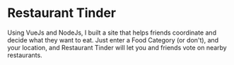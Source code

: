 # Restaurant Tinder
Using VueJs and NodeJs, I built a site that helps friends coordinate and decide what they want to eat. Just enter a Food Category (or don't), and your location,
and Restaurant Tinder will let you and friends vote on nearby restaurants.
